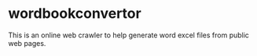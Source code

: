 # wordbookconvertor
This is an online web crawler to help generate word excel files from public web pages.
